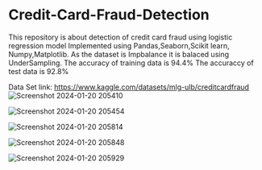 # Credit-Card-Fraud-Detection
This repository is about detection of credit card fraud using logistic regression model
Implemented using Pandas,Seaborn,Scikit learn, Numpy,Matplotlib.
As the dataset is Impbalance it is balaced using UnderSampling.
The accuracy of training data is 94.4%
The accuraccy of test data is 92.8%

Data Set link: https://www.kaggle.com/datasets/mlg-ulb/creditcardfraud
![Screenshot 2024-01-20 205410](https://github.com/Anand152002/Credit-Card-Fraud-Detection/assets/84716645/445633f3-3a98-4cdd-9bcd-6ea746ceada5)

![Screenshot 2024-01-20 205454](https://github.com/Anand152002/Credit-Card-Fraud-Detection/assets/84716645/0b16e3ae-f1d2-4a7f-8222-dd6807ca555b)

![Screenshot 2024-01-20 205814](https://github.com/Anand152002/Credit-Card-Fraud-Detection/assets/84716645/fa76ad74-152d-4483-9fff-0e2ddaa32d3c)

![Screenshot 2024-01-20 205848](https://github.com/Anand152002/Credit-Card-Fraud-Detection/assets/84716645/78627ee0-8e84-44aa-a9fd-a4766422d946)

![Screenshot 2024-01-20 205929](https://github.com/Anand152002/Credit-Card-Fraud-Detection/assets/84716645/3f559cf4-00a5-47ea-a0e5-9e6bf0ff4173)
